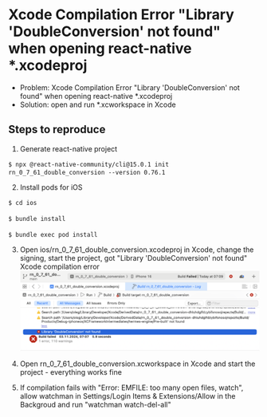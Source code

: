 # Xcode Compilation Error "Library 'DoubleConversion' not found" when opening react-native *.xcodeproj

- Problem: Xcode Compilation Error "Library 'DoubleConversion' not found" when opening react-native *.xcodeproj
- Solution: open and run *.xcworkspace in Xcode

## Steps to reproduce

1. Generate react-native project
```
$ npx @react-native-community/cli@15.0.1 init rn_0_7_61_double_conversion --version 0.76.1
```

2. Install pods for iOS
```
$ cd ios

$ bundle install

$ bundle exec pod install
```

3. Open ios/rn_0_7_61_double_conversion.xcodeproj in Xcode, change the signing, start the project, got "Library 'DoubleConversion' not found" Xcode compilation error
!["Library 'DoubleConversion' not found" Xcode compilation error](./compilation_error_screenshot.png)

4. Open rn_0_7_61_double_conversion.xcworkspace in Xcode and start the project - everything works fine

5. If compilation fails with "Error: EMFILE: too many open files, watch", allow watchman in Settings/Login Items & Extensions/Allow in the Backgroud and run "watchman watch-del-all"